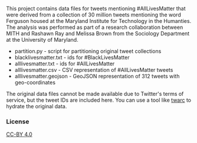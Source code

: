 This project contains data files for tweets mentioning #AllLivesMatter that
were derived from a collection of 30 million tweets mentioning the word 
Ferguson housed at the Maryland Institute for Technology in the Humanties. The 
analysis was performed as part of a research collaboration between MITH and 
Rashawn Ray and Melissa Brown from the Sociology Department at the University 
of Maryland.

* partition.py - script for partitioning original tweet collections
* blacklivesmatter.txt - ids for #BlackLivesMatter
* alllivesmatter.txt - ids for #AllLivesMatter
* alllivesmatter.csv - CSV representation of #AllLivesMatter tweets
* alllivesmatter.geojson - GeoJSON representation of 312 tweets with geo-coordinates

The original data files cannot be made available due to Twitter's terms of 
service, but the tweet IDs are included here. You can use a tool like
[twarc](http://github.com/edsu/twarc) to hydrate the original data.

### License

[CC-BY 4.0](https://creativecommons.org/licenses/by/4.0/)
